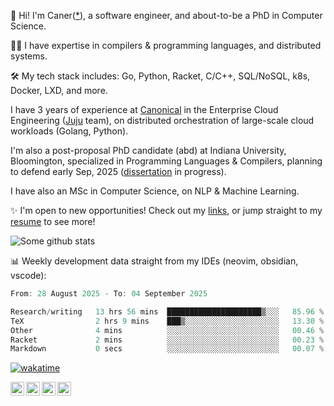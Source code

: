 👋 Hi! I'm Caner([*](https://cderici.github.io/docs/audio/name-pronunciation.opus)), a software engineer, and about-to-be a PhD in Computer Science.

🧙‍♂️ I have expertise in compilers & programming languages, and distributed systems.

🛠️ My tech stack includes: Go, Python, Racket, C/C++, SQL/NoSQL, k8s, Docker, LXD, and more.

I have 3 years of experience at [Canonical](https://github.com/canonical) in the Enterprise Cloud Engineering ([Juju](https://github.com/juju/juju) team), on distributed orchestration of large-scale cloud workloads (Golang, Python).

I'm also a post-proposal PhD candidate (abd) at Indiana University, Bloomington, specialized in Programming Languages & Compilers, planning to defend early Sep, 2025 ([dissertation](https://github.com/cderici/dissertation) in progress).

I have also an MSc in Computer Science, on NLP & Machine Learning.

✨ I'm open to new opportunities! Check out my [links](https://dericilab.live/), or jump straight to my [resume](https://cderici.github.io/docs/CanerDerici_Resume.pdf) to see more!

![Some github stats](https://github-readme-stats.vercel.app/api?username=cderici&show_icons=true&theme=radical&hide_border=true&hide=stars,contribs)

📊 Weekly development data straight from my IDEs (neovim, obsidian, vscode):

<!--START_SECTION:waka-->

```go
From: 28 August 2025 - To: 04 September 2025

Research/writing   13 hrs 56 mins  █████████████████████▒░░░   85.96 %
TeX                2 hrs 9 mins    ███▒░░░░░░░░░░░░░░░░░░░░░   13.30 %
Other              4 mins          ░░░░░░░░░░░░░░░░░░░░░░░░░   00.46 %
Racket             2 mins          ░░░░░░░░░░░░░░░░░░░░░░░░░   00.23 %
Markdown           0 secs          ░░░░░░░░░░░░░░░░░░░░░░░░░   00.07 %
```

<!--END_SECTION:waka-->

[![wakatime](https://wakatime.com/badge/user/afc0c5fb-feac-4830-8928-4c313fba9d55.svg)](https://wakatime.com/@afc0c5fb-feac-4830-8928-4c313fba9d55)

<a href="https://cderici.github.io/">
  <img align="left" alt="Homepage" width="22px" src="https://github.com/elax46/custom-brand-icons/blob/main/icon-svg/tabbar-home.svg" />
</a>
<a href="https://www.linkedin.com/in/caner-derici-0619b0aa">
  <img align="left" alt="LinkedIN" width="22px" src="https://upload.wikimedia.org/wikipedia/commons/8/81/LinkedIn_icon.svg" />
</a>
<a href="https://www.instagram.com/caner.derici/">
  <img align="left" alt="Instagram" width="22px" src="https://raw.githubusercontent.com/hussainweb/hussainweb/main/icons/instagram.png" />
</a>
<a href="https://twitter.com/canerderici">
  <img align="left" alt="Twitter" width="22px" src="https://upload.wikimedia.org/wikipedia/commons/6/6f/Logo_of_Twitter.svg" />
</a>





<!--
**cderici/cderici** is a ✨ _special_ ✨ repository because its `README.md` (this file) appears on your GitHub profile.

Here are some ideas to get you started:

- 🔭 I’m currently working on ...
- 🌱 I’m currently learning ...
- 👯 I’m looking to collaborate on ...
- 🤔 I’m looking for help with ...
- 💬 Ask me about ...
- 📫 How to reach me: ...
- 😄 Pronouns: ...
- ⚡ Fun fact: ...
-->
